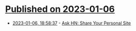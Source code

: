 # [Published on 2023-01-06](index.md)

* [2023-01-06, 18:58:37](https://news.ycombinator.com/item?id=34279215) - [Ask HN: Share Your Personal Site](https://news.ycombinator.com/item?id=34279215)

